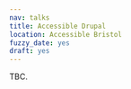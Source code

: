 ```yaml
---
nav: talks
title: Accessible Drupal
location: Accessible Bristol
fuzzy_date: yes
draft: yes
---
```

TBC.
